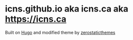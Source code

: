 # icns.github.io aka icns.ca aka https://icns.ca

Built on [Hugo](https://gohugo.io/) and modified theme by [zerostaticthemes](https://github.com/zerostaticthemes/hugo-hero-theme)
 
